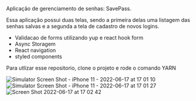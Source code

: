 Aplicação de gerenciamento de senhas: SavePass.

Essa aplicação possui duas telas, sendo a primeira delas uma listagem das senhas salvas e a segunda a tela de cadastro de novos logins.

- Validacao de forms utilizando yup e react hook form
- Async Storagem 
- React navigation 
- styled components

Para utlizar esse repositorio, clone o projeto e rode o comando YARN

![Simulator Screen Shot - iPhone 11 - 2022-06-17 at 17 01 10](https://user-images.githubusercontent.com/74063154/174393804-8e0fdd64-56ec-45b9-9cca-08dde2c53194.png)
![Simulator Screen Shot - iPhone 11 - 2022-06-17 at 17 01 27](https://user-images.githubusercontent.com/74063154/174393809-93ccc880-168c-41b2-b8bc-06518686d410.png)
![Screen Shot 2022-06-17 at 17 02 42](https://user-images.githubusercontent.com/74063154/174393942-5af74445-a5cd-4d35-86eb-152936febc00.png)
